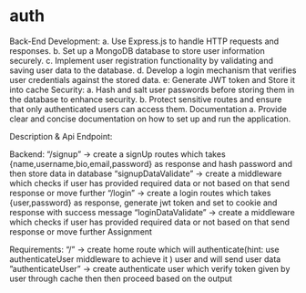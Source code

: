# auth
Back-End Development:
a. Use Express.js to handle HTTP requests and responses.
b. Set up a MongoDB database to store user information securely.
c. Implement user registration functionality by validating and saving user data to the database.
d. Develop a login mechanism that verifies user credentials against the stored data.
e: Generate JWT token and Store it into cache
Security:
a. Hash and salt user passwords before storing them in the database to enhance security.
b. Protect sensitive routes and ensure that only authenticated users can access them.
Documentation
a. Provide clear and concise documentation on how to set up and run the application.



Description & Api Endpoint:

Backend:
“/signup” → create a signUp routes which takes {name,username,bio,email,password} as response
and hash password and then store data in database
“signupDataValidate” → create a middleware which checks if user has provided required data or not
based on that send response or move further
“/login” → create a login routes which takes {user,password} as response, generate jwt token and set to
cookie and response with success message
“loginDataValidate” → create a middleware which checks if user has provided required data or not
based on that send response or move further
Assignment

Requirements:
“/” → create home route which will authenticate(hint: use authenticateUser middleware to achieve it )
user and will send user data
”authenticateUser” → create authenticate user which verify token given by user through cache then
then proceed based on the output

